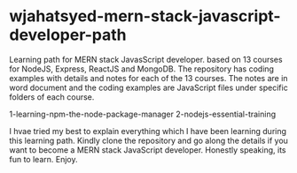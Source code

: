 # wjahatsyed-mern-stack-javascript-developer-path
Learning path for MERN stack JavasScript developer. based on 13 courses for NodeJS, Express, ReactJS and MongoDB.
The repository has coding examples with details and notes for each of the 13 courses. The notes are in word document
and the coding examples are JavaScript files under specific folders of each course.

1-learning-npm-the-node-package-manager
2-nodejs-essential-training

I hvae tried my best to explain everything which I have been learning during this learning path.
Kindly clone the repository and go along the details if you want to become a MERN stack JavaScript developer.
Honestly speaking, its fun to learn. Enjoy.
